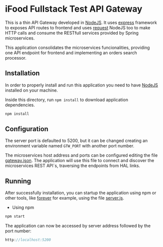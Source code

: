 # iFood Fullstack Test API Gateway

This is a thin API Gateway developed in [NodeJS](https://nodejs.org/en). It uses [express](http://expressjs.com/) framework to exposes API routes to frontend and uses [request](https://www.npmjs.com/package/request) NodeJS too to make HTTP calls and consume the RESTfull services provided by Spring microservices.

This application consolidates the microservices funcionalities, providing one API endpoint for frontend and implementing an orders search processor.

## Installation

In order to properly install and run this application you need to have [NodeJS](https://nodejs.org/en) installed on your machine.

Inside this directory, run `npm install` to download application dependencies.

```js
npm install
```

## Configuration

The server port is defaulted to 5200, but it can be changed creating an environment variable named `GTW_PORT` with another port number.

The microservices host address and ports can be configured editing the file [gateway.json](./app/config/gateway.json). The application will use this file to connect and discover the microservices REST API´s, traversing the endpoints from HAL links.

## Running

After successfully installation, you can startup the application using npm or other tools, like [forever](https://github.com/foreverjs/forever) for example, using the file [server.js](./server.js).

- Using npm

```js
npm start
```

The application can now be accessed by server address followed by the port number:

```js
http://localhost:5200
```